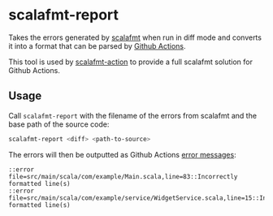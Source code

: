 # scalafmt-report

Takes the errors generated by [scalafmt](https://scalameta.org/scalafmt/) when run in diff mode and converts it into a
format that can be parsed by [Github Actions](https://docs.github.com/en/actions).

This tool is used by [scalafmt-action](https://github.com/stringbean/scalafmt-action) to provide a full scalafmt
solution for Github Actions.

## Usage

Call `scalafmt-report` with the filename of the errors from scalafmt and the base path of the source code:

```sh
scalafmt-report <diff> <path-to-source>
```

The errors will then be outputted as Github Actions [error messages](https://docs.github.com/en/actions/reference/workflow-commands-for-github-actions#setting-an-error-message):

```text
::error file=src/main/scala/com/example/Main.scala,line=83::Incorrectly formatted line(s)
::error file=src/main/scala/com/example/service/WidgetService.scala,line=15::Incorrectly formatted line(s)
```